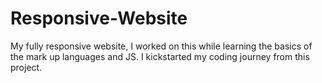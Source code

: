 # Responsive-Website
My fully responsive website, I worked on this while learning the basics of the mark up languages and JS. I kickstarted my coding journey from this project.
